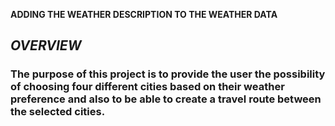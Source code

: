  **ADDING THE WEATHER DESCRIPTION TO THE WEATHER DATA**

## ***OVERVIEW***

### The purpose of this project is to provide the user the possibility of choosing four different cities based on their weather preference and also to be able to create a travel route between the selected cities.
